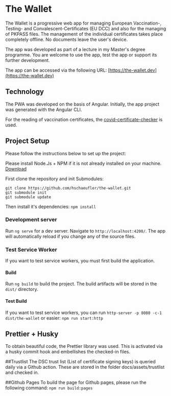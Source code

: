 # The Wallet

The Wallet is a progressive web app for managing European Vaccination-, Testing- and Convalescent-Certificates (EU DCC) and also for the managing of PKPASS files. The management of the individual certificates takes place completely offline. No documents leave the user's device. 

The app was developed as part of a lecture in my Master's degree programme. You are welcome to use the app, test the app or support its further development.

The app can be accessed via the following URL: [https://the-wallet.dev](https://the-wallet.dev)

## Technology
The PWA was developed on the basis of Angular. Initially, the app project was generated with the Angular CLI. 

For the reading  of  vaccination certificates, the [covid-certificate-checker](https://www.npmjs.com/package/covid-certificate-checker) is used.

## Project Setup
Please follow the instructions below to set up the project:

Please install Node.Js + NPM if it is not already installed on your machine. [Download](https://nodejs.org/en/)

First clone the repository and init Submodules: 

```
git clone https://github.com/hschaeufler/the-wallet.git
git submodule init
git submodule update
```

Then install it's dependencies: `npm install`

### Development server

Run `ng serve` for a dev server. Navigate to `http://localhost:4200/`. The app will automatically reload if you change any of the source files.

### Test Service Worker
If you want to test service workers, you must first build the application.

#### Build

Run `ng build` to build the project. The build artifacts will be stored in the `dist/` directory.

#### Test Build

If you want to test service workers, you can run ``http-server -p 8080 -c-1 dist/the-wallet`` or easier: `npm run start:http`

## Prettier + Husky
To obtain beautiful code, the Prettier library was used.  This is activated via a husky commit hook and embellishes the checked-in files.

##Trustlist
The DSC trust list (List of certificate signing keys) is queried daily via a Github action. These are stored in the folder docs/assets/trustlist and checked in.

##Github Pages
To build the page for Github pages, please run the following command:
```npm run build:pages```
